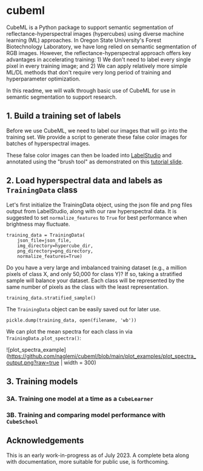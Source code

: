 # cubeml
CubeML is a Python package to support semantic segmentation of reflectance-hyperspectral images (hypercubes) using diverse machine learning (ML) approaches. In Oregon State University's Forest Biotechnology Laboratory, we have long relied on semantic segmentation of RGB images. However, the reflectance-hyperspectral approach offers key advantages in accelerating training: 1) We don't need to label every single pixel in every training image; and 2) We can apply relatively more simple ML/DL methods that don't require very long period of training and hyperparameter optimization.

In this readme, we will walk through basic use of CubeML for use in semantic segmentation to support research.

## 1. Build a training set of labels
Before we use CubeML, we need to label our images that will go into the training set. We provide a script to generate these false color images for batches of hyperspectral images.

These false color images can then be loaded into [LabelStudio](https://labelstud.io) and annotated using the "brush tool" as demonstrated on this [tutorial slide](https://github.com/naglemi/cubeml/blob/main/notebooks/LabelStudio_tutorial_slide.png).

## 2. Load hyperspectral data and labels as `TrainingData` class
Let's first initialize the TrainingData object, using the json file and png files output from LabelStudio, along with our raw hyperspectral data. It is suggested to set `normalize_features` to `True` for best performance when brightness may fluctuate.

```
training_data = TrainingData(
    json_file=json_file,
    img_directory=hypercube_dir,
    png_directory=png_directory,
    normalize_features=True)
```

Do you have a very large and imbalanced training dataset (e.g., a million pixels of class X, and only 50,000 for class Y)? If so, taking a stratified sample will balance your dataset. Each class will be represented by the same number of pixels as the class with the least representation.

`training_data.stratified_sample()`

The `TrainingData` object can be easily saved out for later use.

`pickle.dump(training_data, open(filename, 'wb'))`

We can plot the mean spectra for each class in via `TrainingData.plot_spectra()`:

![plot_spectra_example](https://github.com/naglemi/cubeml/blob/main/plot_examples/plot_spectra_output.png?raw=true | width = 300)

## 3. Training models

### 3A. Training one model at a time as a `CubeLearner`

### 3B. Training and comparing model performance with `CubeSchool`

## Acknowledgements

This is an early work-in-progress as of July 2023. A complete beta along with documentation, more suitable for public use, is forthcoming.


